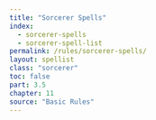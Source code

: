```yaml
---
title: "Sorcerer Spells"
index:
  - sorcerer-spells
  - sorcerer-spell-list
permalink: /rules/sorcerer-spells/
layout: spellist
class: "sorcerer"
toc: false
part: 3.5
chapter: 11
source: "Basic Rules"
---
```

